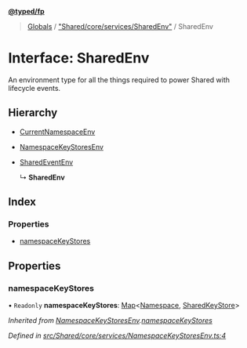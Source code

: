 **[@typed/fp](../README.md)**

> [Globals](../globals.md) / ["Shared/core/services/SharedEnv"](../modules/_shared_core_services_sharedenv_.md) / SharedEnv

# Interface: SharedEnv

An environment type for all the things required to power Shared with lifecycle events.

## Hierarchy

* [CurrentNamespaceEnv](_shared_core_services_currentnamespaceenv_.currentnamespaceenv.md)

* [NamespaceKeyStoresEnv](_shared_core_services_namespacekeystoresenv_.namespacekeystoresenv.md)

* [SharedEventEnv](_shared_core_events_sharedeventenv_.sharedeventenv.md)

  ↳ **SharedEnv**

## Index

### Properties

* [namespaceKeyStores](_shared_core_services_sharedenv_.sharedenv.md#namespacekeystores)

## Properties

### namespaceKeyStores

• `Readonly` **namespaceKeyStores**: [Map](_shared_core_model_sharedkeystore_.sharedkeystore.md#map)\<[Namespace](../modules/_shared_core_model_namespace_.namespace.md), [SharedKeyStore](_shared_core_model_sharedkeystore_.sharedkeystore.md)>

*Inherited from [NamespaceKeyStoresEnv](_shared_core_services_namespacekeystoresenv_.namespacekeystoresenv.md).[namespaceKeyStores](_shared_core_services_namespacekeystoresenv_.namespacekeystoresenv.md#namespacekeystores)*

*Defined in [src/Shared/core/services/NamespaceKeyStoresEnv.ts:4](https://github.com/TylorS/typed-fp/blob/8639976/src/Shared/core/services/NamespaceKeyStoresEnv.ts#L4)*
